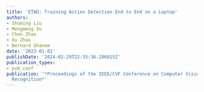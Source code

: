 ```yaml
---
title: 'ETAD: Training Action Detection End to End on a Laptop'
authors:
- Shuming Liu
- Mengmeng Xu
- Chen Zhao
- Xu Zhao
- Bernard Ghanem
date: '2023-01-01'
publishDate: '2024-02-29T22:35:36.196015Z'
publication_types:
- pub_conf
publication: '*Proceedings of the IEEE/CVF Conference on Computer Vision and Pattern
  Recognition*'
---
```

